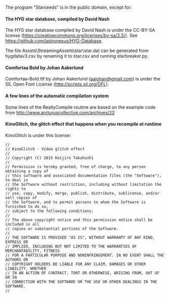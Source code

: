 The program "Starseeds" is in the public domain, except for:

#### The HYG star database, compiled by David Nash

The HYG star database compiled by David Nash is under the CC-BY-SA license (https://creativecommons.org/licenses/by-sa/2.5/).
See https://github.com/astronexus/HYG-Database.

The file Assets\StreamingAssets\star\star.dat can be generated from hygdatav3.csv by renaming it to star.csv and running starbreaker.py.

#### Comfortaa Bold by Johan Aakerlund

Comfortaa-Bold.ttf by Johan Aakerlund (aajohan@gmail.com) is under the SIL Open Font License (http://scripts.sil.org/OFL).

#### A few lines of the automatic compilation system

Some lines of the ReallyCompile routine are based on the example code from http://www.arcturuscollective.com/archives/22

#### KinoGlitch, the glitch effect that happens when you recompile at runtime

KinoGlitch is under this license:

    //
    // KinoGlitch - Video glitch effect
    //
    // Copyright (C) 2015 Keijiro Takahashi
    //
    // Permission is hereby granted, free of charge, to any person obtaining a copy of
    // this software and associated documentation files (the "Software"), to deal in
    // the Software without restriction, including without limitation the rights to
    // use, copy, modify, merge, publish, distribute, sublicense, and/or sell copies of
    // the Software, and to permit persons to whom the Software is furnished to do so,
    // subject to the following conditions:
    //
    // The above copyright notice and this permission notice shall be included in all
    // copies or substantial portions of the Software.
    //
    // THE SOFTWARE IS PROVIDED "AS IS", WITHOUT WARRANTY OF ANY KIND, EXPRESS OR
    // IMPLIED, INCLUDING BUT NOT LIMITED TO THE WARRANTIES OF MERCHANTABILITY, FITNESS
    // FOR A PARTICULAR PURPOSE AND NONINFRINGEMENT. IN NO EVENT SHALL THE AUTHORS OR
    // COPYRIGHT HOLDERS BE LIABLE FOR ANY CLAIM, DAMAGES OR OTHER LIABILITY, WHETHER
    // IN AN ACTION OF CONTRACT, TORT OR OTHERWISE, ARISING FROM, OUT OF OR IN
    // CONNECTION WITH THE SOFTWARE OR THE USE OR OTHER DEALINGS IN THE SOFTWARE.
    //
